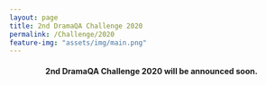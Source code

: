 ```yaml
---
layout: page
title: 2nd DramaQA Challenge 2020
permalink: /Challenge/2020
feature-img: "assets/img/main.png"
---
```



<div class="challenge content-container">
  <h4 class = "content-title" style="TEXT-ALIGN: center">
    2nd DramaQA Challenge 2020 will be announced soon.
  </h4>
</div>
